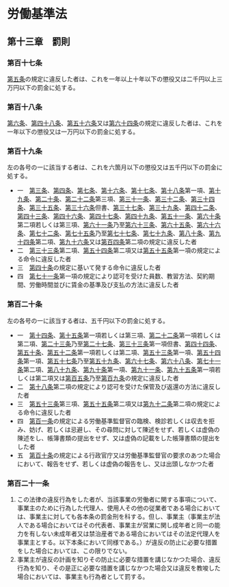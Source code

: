 # 労働基準法

## 第十三章　罰則

### 第百十七条

[第五条](/chapter1.md#第五条強制労働の禁止)の規定に違反した者は、これを一年以上十年以下の懲役又は二千円以上三万円以下の罰金に処する。

### 第百十八条

[第六条](/chapter1.md#第六条中間搾取の排除)、[第四十八条](/chapter5.md#第四十八条有害物の製造禁止)、[第五十六条](/chapter6.md#第五十六条最低年齢)又は[第六十四条](/chapter6.md#第六十四条坑内労働の禁止)の規定に違反した者は、これを一年以下の懲役又は一万円以下の罰金に処する。

### 第百十九条

左の各号の一に該当する者は、これを六箇月以下の懲役又は五千円以下の罰金に処する。

- 一　[第三条](/chapter1.md#第三条均等待遇)、[第四条](/chapter1.md#第四条男女同一賃金の原則)、[第七条](/chapter1.md#第七条公民権行使の保障)、[第十六条](/chapter2.md#第十六条賠償予定の禁止)、[第十七条](/chapter2.md#第十七条前借金相殺の禁止)、[第十八条](/chapter2.md#第十八条強制貯金)第一項、[第十九条](/chapter2.md#第十九条解雇制限)、[第二十条](/chapter2.md#第二十条解雇の予告)、[第二十二条](/chapter2.md#第二十二条使用証明)第三項、[第三十一条](/chapter3.md#第三十一条)、[第三十二条](/chapter4.md#第三十二条労働時間)、[第三十四条](/chapter4.md#第三十四条休憩)、[第三十五条](/chapter4.md#第三十五条休日)、[第三十六条](/chapter4.md#第三十六条時間外及び休日の労働)但書、[第三十七条](/chapter4.md#第三十七条時間外休日及び深夜の割増賃金)、[第三十九条](/chapter4.md#第三十九条年次有給休暇)、[第四十二条](/chapter5.md#第四十二条危害の防止)、[第四十三条](/chapter5.md#第四十三条)、[第四十六条](/chapter5.md#第四十六条安全装置)、[第四十七条](/chapter5.md#第四十七条性能検査)、[第四十九条](/chapter5.md#第四十九条危険業務の就業制限)、[第五十一条](/chapter5.md#第五十一条病者の就業禁止)、[第六十条](/chapter6.md#第六十条年少者の労働時間及び休日)第二項若しくは第三項、[第六十一条](/chapter6.md#第六十一条女子の労働時間及び休日)乃至[第六十三条](/chapter6.md#第六十三条危険有害業務の就業制限)、[第六十五条](/chapter6.md#第六十五条産前産後)、[第六十六条](/chapter6.md#第六十六条育児時間)、[第七十二条](/chapter7.md#第七十二条)、[第七十五条](/chapter8.md#第七十五条療養補償)乃至[第七十七条](/chapter8.md#第七十七条障害補償)、[第七十九条](/chapter8.md#第七十九条遺族補償)、[第八十条](/chapter8.md#第八十条葬祭料)、[第九十四条](/chapter10.md#第九十四条寄宿舎生活の自治)第二項、[第九十六条](/chapter10.md#第九十六条寄宿舎の設備及び安全衛生)又は[第百四条](/chapter11.md#第百四条監督機関に対する申告)第二項の規定に違反した者
- 二　[第三十三条](/chapter4.md#第三十三条)第二項、[第五十四条](/chapter5.md#第五十四条監督上の行政措置)第二項又は[第五十五条](/chapter5.md#第五十五条)第一項の規定による命令に違反した者
- 三　[第四十条](/chapter4.md#第四十条労働時間及び休憩の特例)の規定に基いて発する命令に違反した者
- 四　[第七十一条](/chapter7.md#第七十一条)第一項の規定により認可を受けた員数、教習方法、契約期間、労働時間並びに賃金の基準及び支払の方法に違反した者

### 第百二十条

左の各号の一に該当する者は、五千円以下の罰金に処する。

- 一　[第十四条](/chapter2.md#第十四条契約期間)、[第十五条](/chapter2.md#第十五条労働条件の明示)第一項若しくは第三項、[第二十二条](/chapter2.md#第二十二条使用証明)第一項若しくは第二項、[第二十三条](/chapter2.md#第二十三条金品の返還)乃至[第二十七条](/chapter3.md#第二十七条出来高払制の保障給)、[第三十三条](/chapter4.md#第三十三条)第一項但書、[第四十四条](/chapter5.md#第四十四条)、[第五十条](/chapter5.md#第五十条安全衛生教育)、[第五十二条](/chapter5.md#第五十二条健康診断)第一項若しくは第二項、[第五十三条](/chapter5.md#第五十三条安全管理者及び衛生管理者)第一項、[第五十四条](/chapter5.md#第五十四条監督上の行政措置)第一項、[第五十七条](/chapter6.md#第五十七条年少者の証明書)乃至[第五十九条](/chapter6.md#第五十九条)、[第六十七条](/chapter6.md#第六十七条生理休暇)、[第六十八条](/chapter6.md#第六十八条帰郷旅費)、[第七十一条](/chapter7.md#第七十一条)第二項、[第八十九条](/chapter9.md#第八十九条作成及び届出の義務)、[第九十条](/chapter9.md#第九十条作成の手続)第一項、[第九十一条](/chapter9.md#第九十一条制裁規定の制限)、[第九十五条](/chapter10.md#第九十五条寄宿舎生活の秩序)第一項若しくは第二項又は[第百五条](/chapter11.md#第百五条労働基準監督官の義務)乃至[第百九条](/chapter12.md#第百九条記録の保存)の規定に違反した者
- 二　[第十八条](/chapter2.md#第十八条強制貯金)第二項の規定により認可を受けた保管及び返還の方法に違反した者
- 三　[第五十三条](/chapter5.md#第五十三条安全管理者及び衛生管理者)第三項、[第五十五条](/chapter5.md#第五十五条)第二項又は[第九十二条](/chapter9.md#第九十二条法令及び労働協約との関係)第二項の規定による命令に違反した者
- 四　[第百一条](/chapter11.md#第百一条労働基準監督官の権限)の規定による労働基準監督官の臨検、検診若しくは収去を拒み、妨げ、若しくは忌避し、その尋問に対して陳述をせず、若しくは虚偽の陳述をし、帳簿書類の提出をせず、又は虚偽の記載をした帳簿書類の提出をした者
- 五　[第百十条](/chapter12.md#第百十条報告の義務)の規定による行政官庁又は労働基準監督官の要求のあつた場合において、報告をせず、若しくは虚偽の報告をし、又は出頭しなかつた者

### 第百二十一条

1. この法律の違反行為をした者が、当該事業の労働者に関する事項について、事業主のために行為した代理人、使用人その他の従業者である場合においては、事業主に対しても各本条の罰金刑を科する。但し、事業主（事業主が法人である場合においてはその代表者、事業主が営業に関し成年者と同一の能力を有しない未成年者又は禁治産者である場合においてはその法定代理人を事業主とする。以下本条において同様である。）が違反の防止に必要な措置をした場合においては、この限りでない。
2. 事業主が違反の計画を知りその防止に必要な措置を講じなかつた場合、違反行為を知り、その是正に必要な措置を講じなかつた場合又は違反を教唆した場合においては、事業主も行為者として罰する。
